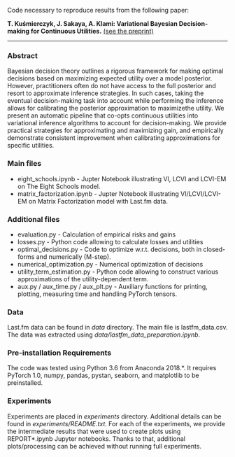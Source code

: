 Code necessary to reproduce results from the following paper:

**T. Kuśmierczyk, J. Sakaya, A. Klami: Variational Bayesian Decision-making for Continuous Utilities.** [(see the preprint)](https://arxiv.org/pdf/1902.00792.pdf)

-----------------------------------------------------------------------------------------------------------------

### Abstract

Bayesian decision theory outlines a rigorous framework for making optimal decisions based on maximizing expected utility over a model posterior. However, practitioners often do not have access to the full posterior and resort to approximate inference strategies. In such cases, taking the eventual decision-making task into account while performing the inference allows for calibrating the posterior approximation to maximizethe utility. We present an automatic pipeline that co-opts continuous utilities into variational inference algorithms to account for decision-making. We provide practical strategies for approximating and maximizing gain, and empirically demonstrate consistent improvement when calibrating approximations for specific utilities.


### Main files 
 - eight_schools.ipynb - Jupter Notebook illustrating VI, LCVI and LCVI-EM on The Eight Schools model.
 - matrix_factorization.ipynb - Jupter Notebook illustrating VI/LCVI/LCVI-EM on Matrix Factorization model with Last.fm data.


### Additional files 
 
 - evaluation.py - Calculation of empirical risks and gains
 - losses.py - Python code allowing to calculate losses and utilities 
 - optimal_decisions.py - Code to optimize w.r.t. decisions, both in closed-forms and numerically (M-step).
 - numerical_optimization.py - Numerical optimization of decisions 
 - utility_term_estimation.py - Python code allowing to construct various approximations of the utility-dependent term.
 - aux.py / aux_time.py / aux_plt.py - Auxiliary functions for printing, plotting, measuring time and handling PyTorch tensors.


### Data

Last.fm data can be found in *data* directory. The main file is lastfm_data.csv. 
The data was extracted using *data/lastfm_data_preparation.ipynb*.


### Pre-installation Requirements

The code was tested using Python 3.6 from Anaconda 2018.*.
It requires PyTorch 1.0, numpy, pandas, pystan, seaborn, and matplotlib to be preinstalled.


### Experiments

Experiments are placed in *experiments* directory.
Additional details can be found in *experiments/README.txt*.
For each of the experiments, we provide the intermediate results that 
were used to create plots using REPORT*.ipynb Jupyter notebooks. 
Thanks to that, additional plots/processing can be achieved 
without running full experiments.

